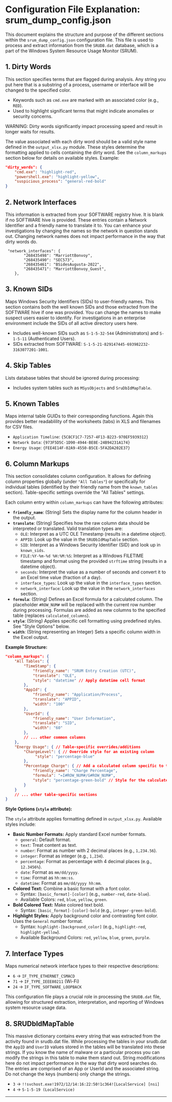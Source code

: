 # Configuration File Explanation: srum_dump_config.json

This document explains the structure and purpose of the different sections within the `srum_dump_config.json` configuration file. This file is used to process and extract information from the `SRUDB.dat` database, which is a part of the Windows System Resource Usage Monitor (SRUM).

## 1. Dirty Words
This section specifies terms that are flagged during analysis.  Any string you put here that is a substring of a process, username or interface will be changed to the specified color.
- Keywords such as `cmd.exe` are marked with an associated color (e.g., `RED`).
- Used to highlight significant terms that might indicate anomalies or security concerns.

WARNING: Dirty words significantly impact processing speed and result in longer waits for results.

The value associated with each dirty word should be a valid style name defined in the `output_xlsx.py` module. These styles determine the formatting applied to cells containing the dirty word. See the `column_markups` section below for details on available styles. Example:
```json
"dirty_words": {
    "cmd.exe": "highlight-red",
    "powershell.exe": "highlight-yellow",
    "suspicious_process": "general-red-bold"
}
```

## 2. Network Interfaces
This information is extracted from your SOFTWARE registry hive. It is blank if no SOFTWARE hive is provided. These entries contain a Network Identifier and a friendly name to translate it to. You can enhance your investigations by changing the names so the network in question stands out. Changing network names does not impact performance in the way that dirty words do.

```
 "network_interfaces": {
        "268435498": "MarriottBonvoy",
        "268435490": "SEC573",
        "268435461": "BSidesAugusta-2022",
        "268435471": "MarriottBonvoy_Guest",
    },
```

## 3. Known SIDs
Maps Windows Security Identifiers (SIDs) to user-friendly names. This section contains both the well known SIDs and those extracted from the SOFTWARE hive if one was provided. You can change the names to make suspect users easier to identify. For investigations in an enterprise environment include the SIDs of all active directory users here.

- Includes well-known SIDs such as `S-1-5-32-544` (Administrators) and `S-1-5-11` (Authenticated Users).
- SIDs extracted from SOFTWARE: `S-1-5-21-829147445-693982232-3163077201-1001`.

## 4. Skip Tables
Lists database tables that should be ignored during processing:
- Includes system tables such as `MSysObjects` and `SruDbIdMapTable`.

## 5. Known Tables
Maps internal table GUIDs to their corresponding functions.  Again this provides better readablility of the worksheets (tabs) in XLS and filenames for CSV files.

- `Application Timeline`: `{5C8CF1C7-7257-4F13-B223-970EF5939312}`
- `Network Data`: `{973F5D5C-1D90-4944-BE8E-24B94231A174}`
- `Energy Usage`: `{FEE4E14F-02A9-4550-B5CE-5FA2DA202E37}`

## 6. Column Markups

This section consolidates column configuration. It allows for defining column properties globally (under `"All Tables"`) or specifically for individual tables (identified by their friendly name from the `known_tables` section). Table-specific settings override the "All Tables" settings.

Each column entry within `column_markups` can have the following attributes:

- **`friendly_name`**: (String) Sets the display name for the column header in the output.
- **`translate`**: (String) Specifies how the raw column data should be interpreted or translated. Valid translation types are:
    - `OLE`: Interpret as a UTC OLE Timestamp (results in a datetime object).
    - `APPID`: Look up the value in the `SRUDbIdMapTable` section.
    - `SID`: Interpret as a Windows Security Identifier (SID) and look up in `known_sids`.
    - `FILE:%Y-%m-%d %H:%M:%S`: Interpret as a Windows FILETIME timestamp and format using the provided `strftime` string (results in a datetime object).
    - `seconds`: Interpret the value as a number of seconds and convert it to an Excel time value (fraction of a day).
    - `interface_types`: Look up the value in the `interface_types` section.
    - `network_interface`: Look up the value in the `network_interfaces` section.
- **`formula`**: (String) Defines an Excel formula for a calculated column. The placeholder `#ROW_NUM#` will be replaced with the current row number during processing. Formulas are added as new columns to the specified table (replaces `calculated_columns`).
- **`style`**: (String) Applies specific cell formatting using predefined styles. See "Style Options" below.
- **`width`**: (String representing an Integer) Sets a specific column width in the Excel output.

**Example Structure:**

```json
"column_markups": {
    "All Tables": {
        "TimeStamp": {
            "friendly_name": "SRUM Entry Creation (UTC)",
            "translate": "OLE",
            "style": "datetime" // Apply datetime cell format
        },
        "AppId": {
            "friendly_name": "Application/Process",
            "translate": "APPID",
            "width": "100"
        },
        "UserId": {
            "friendly_name": "User Information",
            "translate": "SID",
            "width": "60"
        },
        // ... other common columns
    },
    "Energy Usage": { // Table-specific overrides/additions
        "ChargeLevel": { // Override style for an existing column
             "style": "percentage-blue"
        },
        "Percentage Charge": { // Add a calculated column specific to this table
            "friendly_name": "Charge Percentage",
            "formula": "=I#ROW_NUM#/G#ROW_NUM#",
            "style": "percentage-green-bold" // Style for the calculated column
        }
    }
    // ... other table-specific sections
}
```

**Style Options (`style` attribute):**

The `style` attribute applies formatting defined in `output_xlsx.py`. Available styles include:

*   **Basic Number Formats:** Apply standard Excel number formats.
    *   `general`: Default format.
    *   `text`: Treat content as text.
    *   `number`: Format as number with 2 decimal places (e.g., `1,234.56`).
    *   `integer`: Format as integer (e.g., `1,234`).
    *   `percentage`: Format as percentage with 4 decimal places (e.g., `12.3456%`).
    *   `date`: Format as `mm/dd/yyyy`.
    *   `time`: Format as `hh:mm:ss`.
    *   `datetime`: Format as `mm/dd/yyyy hh:mm`.
*   **Colored Text:** Combine a basic format with a font color.
    *   Syntax: `[basic_format]-[color]` (e.g., `number-red`, `date-blue`).
    *   Available Colors: `red`, `blue`, `yellow`, `green`.
*   **Bold Colored Text:** Make colored text bold.
    *   Syntax: `[basic_format]-[color]-bold` (e.g., `integer-green-bold`).
*   **Highlight Styles:** Apply background color and contrasting font color. Uses the `General` number format.
    *   Syntax: `highlight-[background_color]` (e.g., `highlight-red`, `highlight-yellow`).
    *   Available Background Colors: `red`, `yellow`, `blue`, `green`, `purple`.

## 7. Interface Types
Maps numerical network interface types to their respective descriptions:
- `6` → `IF_TYPE_ETHERNET_CSMACD`
- `71` → `IF_TYPE_IEEE80211` (Wi-Fi)
- `24` → `IF_TYPE_SOFTWARE_LOOPBACK`

This configuration file plays a crucial role in processing the `SRUDB.dat` file, allowing for structured extraction, interpretation, and reporting of Windows system resource usage data.


## 8. SRUDbIdMapTable
This massive dictionary contains every string that was extracted from the activity found in srudb.dat file. While processing the tables in your srudb.dat the `AppID` and `UserID` values stored in the tables will be translated into these strings. If you know the name of malware or a particular process you can modify the strings in this table to make them stand out. String modifications here do not impact performance in the way that dirty word searches do. The entries are comprised of an App or UserId and the associated string. Do not change the keys (numbers) only change the strings.

- `3` → `!!svchost.exe!1972/12/14:16:22:50!1c364![LocalService] [nsi]`
- `4` → `S-1-5-19 (LocalService)`

---


